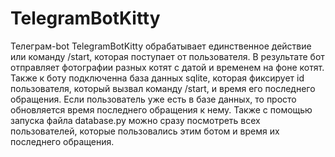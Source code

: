 # TelegramBotKitty
Телеграм-bot TelegramBotKitty обрабатывает единственное действие или команду /start, которая поступает от пользователя. В результате бот отправляет фотографии разных котят с датой и временем на фоне котят. Также к боту подключенна база данных sqlite, которая фиксирует id пользователя, который вызвал команду /start, и время его последнего обращения. Если пользователь уже есть в базе данных, то просто обновляется время последнего обращения к нему. Также с помощью запуска файла database.py можно сразу посмотреть всех пользователей, которые пользовались этим ботом и время их последнего обращения.
